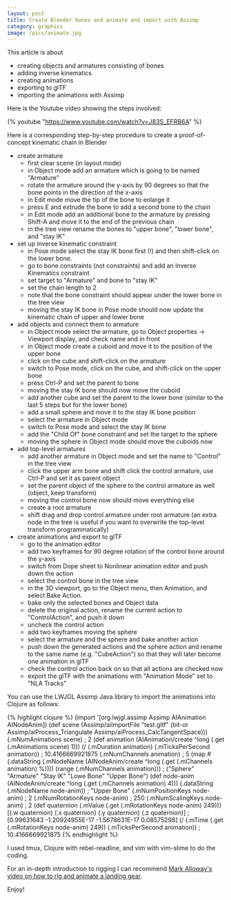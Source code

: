 ```yaml
---
layout: post
title: Create Blender bones and animate and import with Assimp
category: graphics
image: /pics/animate.jpg
---
```


This article is about
* creating objects and armatures consisting of bones
* adding inverse kinematics
* creating animations
* exporting to glTF
* importing the animations with Assimp

Here is the Youtube video showing the steps involved:

{% youtube "https://www.youtube.com/watch?v=J83S_EFRB6A" %}

Here is a corresponding step-by-step procedure to create a proof-of-concept kinematic chain in Blender

* create armature
  * first clear scene (in layout mode)
  * in Object mode add an armature which is going to be named "Armature"
  * rotate the armature around the y-axis by 90 degrees so that the bone points in the direction of the x-axis
  * in Edit mode move the tip of the bone to enlarge it
  * press E and extrude the bone to add a second bone to the chain
  * in Edit mode add an additional bone to the armature by pressing Shift-A and move it to the end of the previous chain
  * in the tree view rename the bones to "upper bone", "lower bone", and "stay IK"
* set up inverse kinematic constraint
  * in Pose mode select the stay IK bone first (!) and then shift-click on the lower bone.
  * go to bone constraints (not constraints) and add an Inverse Kinematics constraint
  * set target to "Armature" and bone to "stay IK"
  * set the chain length to 2
  * note that the bone constraint should appear under the lower bone in the tree view
  * moving the stay IK bone in Pose mode should now update the kinematic chain of upper and lower bone
* add objects and connect them to armature
  * in Object mode select the armature, go to Object properties -> Viewport display, and check name and in front
  * in Object mode create a cuboid and move it to the position of the upper bone
  * click on the cube and shift-click on the armature
  * switch to Pose mode, click on the cube, and shift-click on the upper bone
  * press Ctrl-P and set the parent to bone
  * moving the stay IK bone should now move the cuboid
  * add another cube and set the parent to the lower bone (similar to the last 5 steps but for the lower bone)
  * add a small sphere and move it to the stay IK bone position
  * select the armature in Object mode
  * switch to Pose mode and select the stay IK bone
  * add the "Child Of" bone constraint and set the target to the sphere
  * moving the sphere in Object mode should move the cuboids now
* add top-level armatures
  * add another armature in Object mode and set the name to "Control" in the tree view
  * click the upper arm bone and shift click the control armature, use Ctrl-P and set it as parent object
  * set the parent object of the sphere to the control armature as well (object, keep transform)
  * moving the control bone now should move everything else
  * create a root armature
  * shift drag and drop control armature under root armature (an extra node in the tree is useful if you want to overwrite the top-level transform programmatically)
* create animations and export to glTF
  * go to the animation editor
  * add two keyframes for 90 degree rotation of the control bone around the y-axis
  * switch from Dope sheet to Nonlinear animation editor and push down the action
  * select the control bone in the tree view
  * in the 3D viewport, go to the Object menu, then Animation, and select Bake Action.
  * bake only the selected bones and Object data
  * delete the original action, rename the current action to "ControlAction", and push it down
  * uncheck the control action
  * add two keyframes moving the sphere
  * select the armature and the sphere and bake another action
  * push down the generated actions and the sphere action and rename to the same name (e.g. "CubeAction") so that they will later become one animation in glTF
  * check the control action back on so that all actions are checked now
  * export the glTF with the animations with "Animation Mode" set to "NLA Tracks"

You can use the LWJGL Assimp Java library to import the animations into Clojure as follows:

{% highlight clojure %}
(import '[org.lwjgl.assimp Assimp AIAnimation AINodeAnim])
(def scene (Assimp/aiImportFile "test.gltf" (bit-or Assimp/aiProcess_Triangulate Assimp/aiProcess_CalcTangentSpace)))
(.mNumAnimations scene)
; 2
(def animation (AIAnimation/create ^long (.get (.mAnimations scene) 1)))
(/ (.mDuration animation) (.mTicksPerSecond animation))
; 10.4166669921875
(.mNumChannels animation)
; 5
(map #(.dataString (.mNodeName (AINodeAnim/create ^long (.get (.mChannels animation) %)))) (range (.mNumChannels animation)))
; ("Sphere" "Armature" "Stay IK" "Lowe Bone" "Upper Bone")
(def node-anim (AINodeAnim/create ^long (.get (.mChannels animation) 4)))
(.dataString (.mNodeName node-anim))
; "Upper Bone"
(.mNumPositionKeys node-anim)
; 2
(.mNumRotationKeys node-anim)
; 250
(.mNumScalingKeys node-anim)
; 2
(def quaternion (.mValue (.get (.mRotationKeys node-anim) 249)))
[(.w quaternion) (.x quaternion) (.y quaternion) (.z quaternion)]
; [0.99631643 -1.20924955E-17 -1.5678631E-17 0.08575298]
(/ (.mTime (.get (.mRotationKeys node-anim) 249)) (.mTicksPerSecond animation))
; 10.4166669921875
{% endhighlight %}

I used tmux, Clojure with rebel-readline, and vim with vim-slime to do the coding.

For an in-depth introduction to rigging I can recommend [Mark Alloway's video on how to rig and animate a landing gear][1].

Enjoy!

[1]: https://www.youtube.com/watch?v=tV2MhgnnvOg
